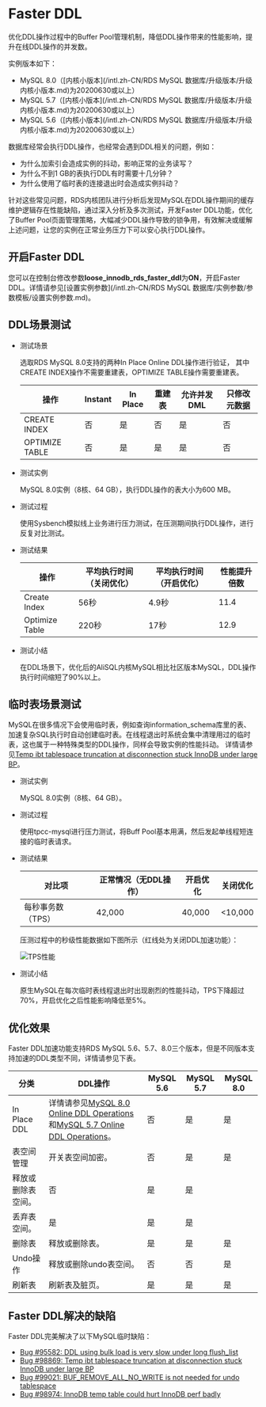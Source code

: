 # Faster DDL

优化DDL操作过程中的Buffer Pool管理机制，降低DDL操作带来的性能影响，提升在线DDL操作的并发数。

实例版本如下：

-   MySQL 8.0（[内核小版本](/intl.zh-CN/RDS MySQL 数据库/升级版本/升级内核小版本.md)为20200630或以上）
-   MySQL 5.7（[内核小版本](/intl.zh-CN/RDS MySQL 数据库/升级版本/升级内核小版本.md)为20200630或以上）
-   MySQL 5.6（[内核小版本](/intl.zh-CN/RDS MySQL 数据库/升级版本/升级内核小版本.md)为20200630或以上）

数据库经常会执行DDL操作，也经常会遇到DDL相关的问题，例如：

-   为什么加索引会造成实例的抖动，影响正常的业务读写？
-   为什么不到1 GB的表执行DDL有时需要十几分钟？
-   为什么使用了临时表的连接退出时会造成实例抖动？

针对这些常见问题，RDS内核团队进行分析后发现MySQL在DDL操作期间的缓存维护逻辑存在性能缺陷，通过深入分析及多次测试，开发Faster DDL功能，优化了Buffer Pool页面管理策略，大幅减少DDL操作导致的锁争用，有效解决或缓解上述问题，让您的实例在正常业务压力下可以安心执行DDL操作。

## 开启Faster DDL

您可以在控制台修改参数**loose\_innodb\_rds\_faster\_ddl**为**ON**，开启Faster DDL。详情请参见[设置实例参数](/intl.zh-CN/RDS MySQL 数据库/实例参数/参数模板/设置实例参数.md)。

## DDL场景测试

-   测试场景

    选取RDS MySQL 8.0支持的两种In Place Online DDL操作进行验证， 其中CREATE INDEX操作不需要重建表，OPTIMIZE TABLE操作需要重建表。

    |操作|Instant|In Place|重建表|允许并发DML|只修改元数据|
    |--|-------|--------|---|-------|------|
    |CREATE INDEX|否|是|否|是|否|
    |OPTIMIZE TABLE|否|是|是|是|否|

-   测试实例

    MySQL 8.0实例（8核、64 GB），执行DDL操作的表大小为600 MB。

-   测试过程

    使用Sysbench模拟线上业务进行压力测试，在压测期间执行DDL操作，进行反复对比测试。

-   测试结果

    |操作|平均执行时间（关闭优化）|平均执行时间（开启优化）|性能提升倍数|
    |--|------------|------------|------|
    |Create Index|56秒|4.9秒|11.4|
    |Optimize Table|220秒|17秒|12.9|

-   测试小结

    在DDL场景下，优化后的AliSQL内核MySQL相比社区版本MySQL，DDL操作执行时间缩短了90%以上。


## 临时表场景测试

MySQL在很多情况下会使用临时表，例如查询information\_schema库里的表、 加速复杂SQL执行时自动创建临时表。在线程退出时系统会集中清理用过的临时表，这也属于一种特殊类型的DDL操作，同样会导致实例的性能抖动。 详情请参见[Temp ibt tablespace truncation at disconnection stuck InnoDB under large BP](https://bugs.mysql.com/bug.php?id=98869)。

-   测试实例

    MySQL 8.0实例（8核、64 GB）。

-   测试过程

    使用tpcc-mysql进行压力测试，将Buff Pool基本用满，然后发起单线程短连接的临时表请求。

-   测试结果

    |对比项|正常情况（无DDL操作）|开启优化|关闭优化|
    |---|------------|----|----|
    |每秒事务数（TPS）|42,000|40,000|<10,000|

    压测过程中的秒级性能数据如下图所示（红线处为关闭DDL加速功能）：

    ![TPS性能](https://static-aliyun-doc.oss-cn-hangzhou.aliyuncs.com/assets/img/zh-CN/5381749951/p130824.png)

-   测试小结

    原生MySQL在每次临时表线程退出时出现剧烈的性能抖动，TPS下降超过70%，开启优化之后性能影响降低至5%。


## 优化效果

Faster DDL加速功能支持RDS MySQL 5.6、5.7、8.0三个版本，但是不同版本支持加速的DDL类型不同，详情请参见下表。

|分类|DDL操作|MySQL 5.6|MySQL 5.7|MySQL 8.0|
|--|-----|---------|---------|---------|
|In Place DDL|详情请参见[MySQL 8.0 Online DDL Operations](https://dev.mysql.com/doc/refman/8.0/en/innodb-online-ddl-operations.html)和[MySQL 5.7 Online DDL Operations](https://dev.mysql.com/doc/refman/5.7/en/innodb-online-ddl-operations.html)。|否|是|是|
|表空间管理|开关表空间加密。|否|是|是|
|释放或删除表空间。|否|是|是|
|丢弃表空间。|是|是|是|
|删除表|释放或删除表。|是|是|是|
|Undo操作|释放或删除undo表空间。|否|否|是|
|刷新表|刷新表及脏页。|是|是|是|

## Faster DDL解决的缺陷

Faster DDL完美解决了以下MySQL临时缺陷：

-   [Bug \#95582: DDL using bulk load is very slow under long flush\_list](https://bugs.mysql.com/bug.php?id=95582)
-   [Bug \#98869: Temp ibt tablespace truncation at disconnection stuck InnoDB under large BP](https://bugs.mysql.com/bug.php?id=98869)
-   [Bug \#99021: BUF\_REMOVE\_ALL\_NO\_WRITE is not needed for undo tablespace](https://bugs.mysql.com/bug.php?id=99021)
-   [Bug \#98974: InnoDB temp table could hurt InnoDB perf badly](https://bugs.mysql.com/bug.php?id=98974)

